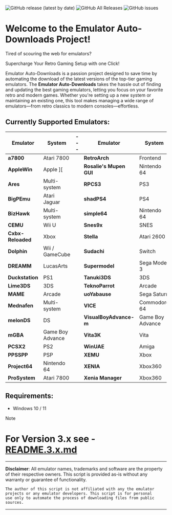 ![GitHub release (latest by date)](https://img.shields.io/github/v/release/dbalcar/Emulator-Auto-downloads)
![GitHub All Releases](https://img.shields.io/github/downloads/dbalcar/Emulator-Auto-downloads/total)
![GitHub issues](https://img.shields.io/github/issues/dbalcar/Emulator-Auto-downloads)


# Welcome to the Emulator Auto-Downloads Project! #

Tired of scouring the web for emulators? 

Supercharge Your Retro Gaming Setup with one Click!

Emulator Auto-Downloads is a passion project designed to save time by automating the download of the latest versions of the top-tier gaming emulators. The **Emulator Auto-Downloads** takes the hassle out of finding and updating the best gaming emulators, letting you focus on your favorite retro and modern games. Whether you're setting up a new system or maintaining an existing one, this tool makes managing a wide range of emulators—from retro classics to modern consoles—effortless.

## Currently Supported Emulators: ##

| **Emulator**           | **System**          | --- | **Emulator**           | **System**          |
|------------------------|---------------------|-----|------------------------|---------------------|
| **a7800** | Atari 7800  |     | **RetroArch** | Frontend |
| **AppleWin** | Apple ][  |     | **Rosalie's Mupen GUI** | Nintendo 64 |
| **Ares** | Multi-system  |     | **RPCS3** | PS3 |
| **BigPEmu** | Atari Jaguar  |     | **shadPS4** | PS4 |
| **BizHawk** | Multi-system  |     | **simple64** | Nintendo 64 |
| **CEMU** | Wii U  |     | **Snes9x** | SNES |
| **Cxbx-Reloaded** | Xbox  |     | **Stella** | Atari 2600 |
| **Dolphin** | Wii / GameCube  |     | **Sudachi** | Switch |
| **DREAMM** | LucasArts  |     | **Supermodel** | Sega Model 3 |
| **Duckstation** | PS1  |     | **Tanuki3DS** | 3DS |
| **Lime3DS** | 3DS  |     | **TeknoParrot** | Arcade |
| **MAME** | Arcade  |     | **uoYabause** | Sega Saturn |
| **Mednafen** | Multi-system  |     | **VICE** | Commodore 64 |
| **melonDS** | DS  |     | **VisualBoyAdvance-m** | Game Boy Advance |
| **mGBA** | Game Boy Advance  |     | **Vita3K** | Vita |
| **PCSX2** | PS2  |     | **WinUAE** | Amiga |
| **PPSSPP** | PSP  |     | **XEMU** | Xbox |
| **Project64** | Nintendo 64  |     | **XENIA** | Xbox360 |
| **ProSystem** | Atari 7800  |     | **Xenia Manager** | Xbox360 |
<!-- Updated at 2024-12-06 15:39:08 UTC -->
## Requirements:
- Windows 10 / 11

> [!NOTE]
> # For Version 3.x see - [README.3.x.md](README.3.x.md) #

---
**Disclaimer**: All emulator names, trademarks and software are the property of their respective owners. This script is provided as-is without any warranty or guarantee of functionality.

    The author of this script is not affiliated with any the emulator projects or any emulator developers. This script is for personal 
    use only to automate the process of downloading files from public sources.
---




